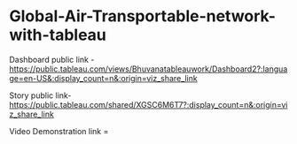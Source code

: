 # Global-Air-Transportable-network-with-tableau


Dashboard public link -https://public.tableau.com/views/Bhuvanatableauwork/Dashboard2?:language=en-US&:display_count=n&:origin=viz_share_link

Story public link-https://public.tableau.com/shared/XGSC6M6T7?:display_count=n&:origin=viz_share_link

Video Demonstration link =
